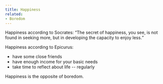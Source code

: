 ```yaml
---
title: Happiness
related:
- Boredom
---
```


Happiness according to Socrates:
<q>The secret of happiness, you see, is not found in seeking more, but in developing the capacity to enjoy less.</q>

Happiness according to Epicurus:

- have some close friends
- have enough income for your basic needs
- take time to reflect about life -- regularly

Happiness is the opposite of boredom.
